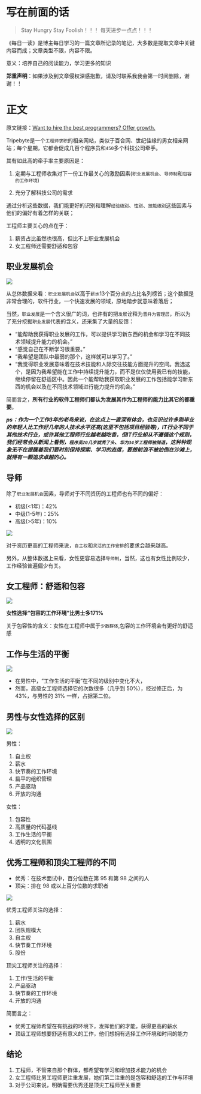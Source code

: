# 写在前面的话
> Stay Hungry Stay Foolish！！！
> 每天进步一点点！！！

《每日一读》是博主每日学习的一篇文章所记录的笔记，大多数是提取文章中关键内容而成；文章类型不限，内容不限。

意义：培养自己的阅读能力，学习更多的知识

**郑重声明**：如果涉及到文章侵权深感抱歉，请及时联系我我会第一时间删除，谢谢！！

# 正文

原文链接：[Want to hire the best programmers? Offer growth.](https://triplebyte.com/blog/want-hire-best-programmers-offer-growth)

Tripebyte是一个`工程师求职`的相亲网站，类似于百合网、世纪佳缘的男女相亲网站；每个星期，它都会促成几百个程序员和`450`多个科技公司牵手。

其有如此高的牵手率主要原因是：

1. 定期与工程师收集对下一份工作最关心的激励因素(`职业发展机会`、`导师制`和`包容的工作环境`)

2. 充分了解科技公司的需求

通过分析这些数据，我们能更好的识别和理解`经验级别`、`性别`、`技能级别`这些因素与他们的偏好有着怎样的关联；

工程师主要关心的点在于：

1. 薪资占比虽然也很高，但比不上职业发展机会
2. 女工程师还需要舒适和包容



## 职业发展机会

![](https://upload-images.jianshu.io/upload_images/4589271-22e8ad8d27d55dc6.png?imageMogr2/auto-orient/strip%7CimageView2/2/w/1240)


从总体数据来看：`职业发展机会`以高于`薪水`13个百分点的占比名列榜首；这个数据是非常合理的，软件行业，一个快速发展的领域，原地踏步就意味着落后；

当然，`职业发展`是一个含义很广的词，也许有的把`发展`诠释为`晋升为管理层`，所以为了充分挖掘`职业发展`代表的含义，还采集了大量的反馈：

- “能帮助我获得职业发展的工作，可以提供学习新东西的机会和学习在不同技术领域提升能力的机会。”
- “感觉自己在不断学习很重要。”
- “我希望是团队中最弱的那个，这样就可以学习了。”
- “我觉得职业发展意味着在技术技能和人际交往技能方面提升的空间。我选这个，是因为我希望能在工作中持续提升能力，而不是仅仅使用我已有的技能，继续停留在舒适区中。因此一个能帮助我获取职业发展的工作包括能学习新东西的机会以及在不同技术领域进行能力提升的机会。”

简而言之，**所有行业的软件工程师们都认为发展其作为工程师的能力比其它的都重要**。

***ps：作为一个工作3年的老鸟来说，在这点上一直深有体会，也见识过许多刚毕业的年轻人比工作好几年的人技术水平还高(这里不包括项目经验等)，IT行业不同于其他技术行业，或许其他工程师行业越老越吃香，但IT行业却从不遵循这个规则，我们经常会从新闻上看到，`程序员20几岁就秃了头`、`华为34岁工程师被辞退`，这种种现象无不在提醒着我们要时刻保持探索、学习的态度，要想前浪不被拍倒在沙滩上，就得有一颗追求卓越的心。***

## 导师
除了`职业发展机会`因素，导师对于不同资历的工程师也有不同的偏好：

- 初级(<1年)：42%
- 中级(1-5年)：25%
- 高级(>5年)：10%

![](https://upload-images.jianshu.io/upload_images/4589271-db012cec62ab06ac.png?imageMogr2/auto-orient/strip%7CimageView2/2/w/1240)


对于资历更高的工程师来说，`自主权`和`灵活的工作安排`的要求会越来越高。

另外，从整体数据上来看，女性更容易选择`导师制`，当然，这也有女性比例较少，工作经验普遍偏少有关。

## 女工程师：舒适和包容
![](https://upload-images.jianshu.io/upload_images/4589271-ed95e8db9672258d.png?imageMogr2/auto-orient/strip%7CimageView2/2/w/1240)


**女性选择“包容的工作环境”比男士多171%**

关于包容性的含义：女性在工程师中属于`少数群体`,包容的工作环境会有更好的舒适感

## 工作与生活的平衡
![](https://upload-images.jianshu.io/upload_images/4589271-f9fadc6d9004aff2.png?imageMogr2/auto-orient/strip%7CimageView2/2/w/1240)


- 在男性中，“工作生活的平衡”在不同的级别中变化不大，
- 然而，高级女工程师选择它的次数很多（几乎到 50%），经过修正后，为 43%，与男性的 31% 一样，占据第二位。

## 男性与女性选择的区别

![](https://upload-images.jianshu.io/upload_images/4589271-32b58f85119a54af.png?imageMogr2/auto-orient/strip%7CimageView2/2/w/1240)


男性：
1. 自主权
2. 薪水
3. 快节奏的工作环境
4. 扁平的组织管理
5. 产品驱动
6. 开放的沟通

女性：
1. 包容性
2. 高质量的代码基线
3. 工作生活的平衡
4. 透明的文化氛围


## 优秀工程师和顶尖工程师的不同

- 优秀：在技术面试中，百分位数在第 95 和第 98 之间的人
- 顶尖：排在 98 或以上百分位数的求职者

![](https://upload-images.jianshu.io/upload_images/4589271-9c397d241c787dfa.png?imageMogr2/auto-orient/strip%7CimageView2/2/w/1240)



优秀工程师关注的选择：
1. 薪水
2. 团队规模大
3. 自主权
4. 快节奏工作环境
5. 股份

顶尖工程师关注的选择：
1. 工作/生活的平衡
2. 产品驱动
3. 快节奏的工作环境
4. 开放的沟通

简而言之：
- 优秀工程师希望在有挑战的环境下，发挥他们的才能，获得更高的薪水
- 顶级工程师想要舒适有意义的工作，他们想拥有选择工作环境和时间的能力

## 结论

1. 工程师，不管来自那个群体，都希望有学习和增加技术能力的机会
2. 女工程师比男工程师更注重发展，她们第二注重的是包容和舒适的工作与环境
3. 对于公司来说，明确需要优秀还是顶尖工程师至关重要
